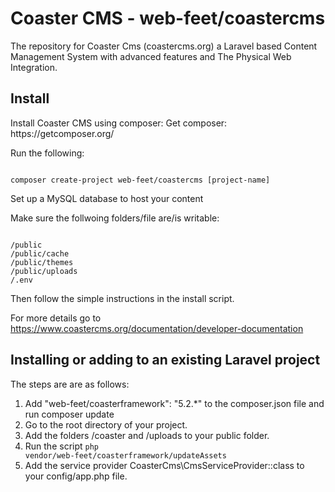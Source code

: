 <h1>Coaster CMS - web-feet/coastercms</h1>

The repository for Coaster Cms (coastercms.org) a  Laravel based Content Management System with advanced features and The Physical Web Integration.

<h2>Install</h2>
Install Coaster CMS using composer:
Get composer: 
<link>https://getcomposer.org/</link>

Run the following:

<code>
composer create-project web-feet/coastercms [project-name]
</code>

Set up a MySQL database to host your content

Make sure the follwoing folders/file are/is writable:

<code>
/public
/public/cache
/public/themes
/public/uploads
/.env
</code>

Then follow the simple instructions in the install script.

For more details go to <link>https://www.coastercms.org/documentation/developer-documentation</link>


## Installing or adding to an existing Laravel project

The steps are are as follows:

1. Add "web-feet/coasterframework": "5.2.*" to the composer.json file and run composer update
2. Go to the root directory of your project. 
3. Add the folders /coaster and /uploads to your public folder.
4. Run the script <code>php vendor/web-feet/coasterframework/updateAssets</code>
5. Add the service provider CoasterCms\CmsServiceProvider::class to your config/app.php file.
